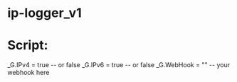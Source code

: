 # ip-logger_v1
# Script:

_G.IPv4 = true -- or false
_G.IPv6 = true -- or false
_G.WebHook = "" -- your webhook here 

